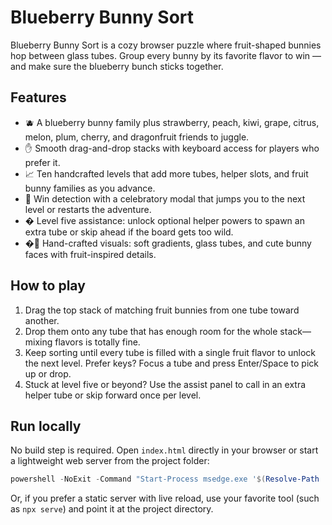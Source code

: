 # Blueberry Bunny Sort

Blueberry Bunny Sort is a cozy browser puzzle where fruit-shaped bunnies hop between glass tubes. Group every bunny by its favorite flavor to win — and make sure the blueberry bunch sticks together.

## Features

- 🫐 A blueberry bunny family plus strawberry, peach, kiwi, grape, citrus, melon, plum, cherry, and dragonfruit friends to juggle.
- ✋ Smooth drag-and-drop stacks with keyboard access for players who prefer it.
- 📈 Ten handcrafted levels that add more tubes, helper slots, and fruit bunny families as you advance.
- 🎯 Win detection with a celebratory modal that jumps you to the next level or restarts the adventure.
- � Level five assistance: unlock optional helper powers to spawn an extra tube or skip ahead if the board gets too wild.
- �🌈 Hand-crafted visuals: soft gradients, glass tubes, and cute bunny faces with fruit-inspired details.

## How to play

1. Drag the top stack of matching fruit bunnies from one tube toward another.
2. Drop them onto any tube that has enough room for the whole stack—mixing flavors is totally fine.
3. Keep sorting until every tube is filled with a single fruit flavor to unlock the next level. Prefer keys? Focus a tube and press Enter/Space to pick up or drop.
4. Stuck at level five or beyond? Use the assist panel to call in an extra helper tube or skip forward once per level.

## Run locally

No build step is required. Open `index.html` directly in your browser or start a lightweight web server from the project folder:

```powershell
powershell -NoExit -Command "Start-Process msedge.exe '$(Resolve-Path ./index.html)'"
```

Or, if you prefer a static server with live reload, use your favorite tool (such as `npx serve`) and point it at the project directory.

